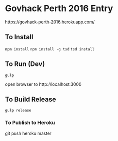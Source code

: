 Govhack Perth 2016 Entry
=============

https://govhack-perth-2016.herokuapp.com/

## To Install
```npm install```
```npm install -g tsd```
```tsd install```

## To Run (Dev)
```gulp```

open browser to http://localhost:3000

## To Build Release
```gulp release```

### To Publish to Heroku
git push heroku master